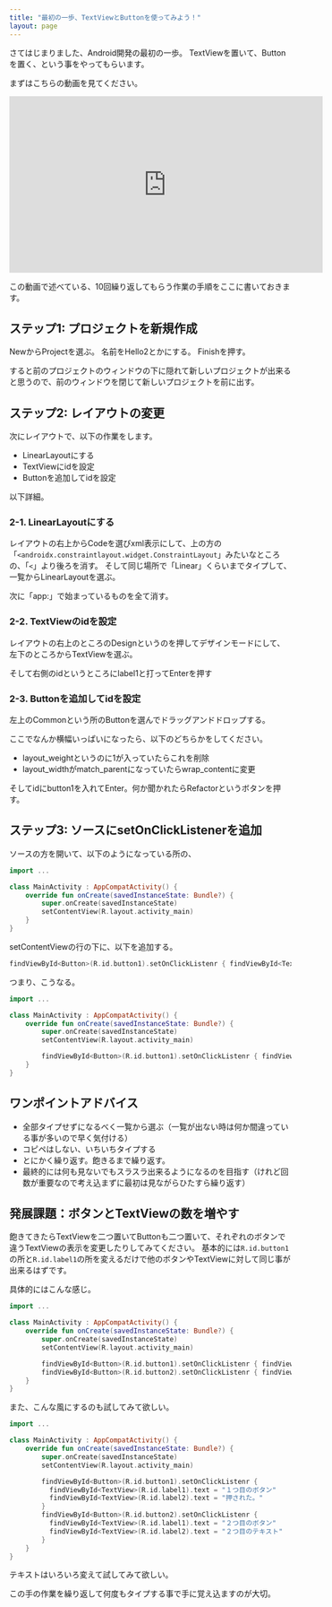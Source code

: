 ```yaml
---
title: "最初の一歩、TextViewとButtonを使ってみよう！"
layout: page
---
```

さてはじまりました、Android開発の最初の一歩。
TextViewを置いて、Buttonを置く、という事をやってもらいます。

まずはこちらの動画を見てください。

<iframe width="560" height="315" src="https://www.youtube.com/embed/cAKwRGI9zK8" title="YouTube video player" frameborder="0" allow="accelerometer; autoplay; clipboard-write; encrypted-media; gyroscope; picture-in-picture; web-share" allowfullscreen></iframe>

この動画で述べている、10回繰り返してもらう作業の手順をここに書いておきます。

## ステップ1: プロジェクトを新規作成

NewからProjectを選ぶ。
名前をHello2とかにする。
Finishを押す。

すると前のプロジェクトのウィンドウの下に隠れて新しいプロジェクトが出来ると思うので、前のウィンドウを閉じて新しいプロジェクトを前に出す。

## ステップ2: レイアウトの変更

次にレイアウトで、以下の作業をします。

- LinearLayoutにする
- TextViewにidを設定
- Buttonを追加してidを設定

以下詳細。

### 2-1. LinearLayoutにする

レイアウトの右上からCodeを選びxml表示にして、上の方の「`<androidx.constraintlayout.widget.ConstraintLayout`」みたいなところの、「`<`」より後ろを消す。
そして同じ場所で「Linear」くらいまでタイプして、
一覧からLinearLayoutを選ぶ。

次に「app:」で始まっているものを全て消す。

### 2-2. TextViewのidを設定

レイアウトの右上のところのDesignというのを押してデザインモードにして、
左下のところからTextViewを選ぶ。

そして右側のidというところにlabel1と打ってEnterを押す

### 2-3. Buttonを追加してidを設定

左上のCommonという所のButtonを選んでドラッグアンドドロップする。

ここでなんか横幅いっぱいになったら、以下のどちらかをしてください。

- layout_weightというのに1が入っていたらこれを削除
- layout_widthがmatch_parentになっていたらwrap_contentに変更

そしてidにbutton1を入れてEnter。何か聞かれたらRefactorというボタンを押す。

## ステップ3: ソースにsetOnClickListenerを追加

ソースの方を開いて、以下のようになっている所の、

```kotlin
import ...

class MainActivity : AppCompatActivity() {
    override fun onCreate(savedInstanceState: Bundle?) {
        super.onCreate(savedInstanceState)
        setContentView(R.layout.activity_main)
    }
}
```

setContentViewの行の下に、以下を追加する。

```kotlin
findViewById<Button>(R.id.button1).setOnClickListenr { findViewById<TextView>(R.id.label1).text = "ほげほげ" }
```

つまり、こうなる。

```kotlin
import ...

class MainActivity : AppCompatActivity() {
    override fun onCreate(savedInstanceState: Bundle?) {
        super.onCreate(savedInstanceState)
        setContentView(R.layout.activity_main)

        findViewById<Button>(R.id.button1).setOnClickListenr { findViewById<TextView>(R.id.label1).text = "ほげほげ" }
    }
}
```

## ワンポイントアドバイス

- 全部タイプせずになるべく一覧から選ぶ（一覧が出ない時は何か間違っている事が多いので早く気付ける）
- コピペはしない、いちいちタイプする
- とにかく繰り返す。飽きるまで繰り返す。
- 最終的には何も見ないでもスラスラ出来るようになるのを目指す（けれど回数が重要なので考え込まずに最初は見ながらひたすら繰り返す）

## 発展課題：ボタンとTextViewの数を増やす

飽きてきたらTextViewを二つ置いてButtonも二つ置いて、それぞれのボタンで違うTextViewの表示を変更したりしてみてください。
基本的には`R.id.button1`の所と`R.id.label1`の所を変えるだけで他のボタンやTextViewに対して同じ事が出来るはずです。

具体的にはこんな感じ。

```kotlin
import ...

class MainActivity : AppCompatActivity() {
    override fun onCreate(savedInstanceState: Bundle?) {
        super.onCreate(savedInstanceState)
        setContentView(R.layout.activity_main)

        findViewById<Button>(R.id.button1).setOnClickListenr { findViewById<TextView>(R.id.label1).text = "ほげほげ" }
        findViewById<Button>(R.id.button2).setOnClickListenr { findViewById<TextView>(R.id.label2).text = "いかいか" }
    }
}
```

また、こんな風にするのも試してみて欲しい。

```kotlin
import ...

class MainActivity : AppCompatActivity() {
    override fun onCreate(savedInstanceState: Bundle?) {
        super.onCreate(savedInstanceState)
        setContentView(R.layout.activity_main)

        findViewById<Button>(R.id.button1).setOnClickListenr { 
          findViewById<TextView>(R.id.label1).text = "１つ目のボタン"
          findViewById<TextView>(R.id.label2).text = "押された。"
        }
        findViewById<Button>(R.id.button2).setOnClickListenr { 
          findViewById<TextView>(R.id.label1).text = "２つ目のボタン"
          findViewById<TextView>(R.id.label2).text = "２つ目のテキスト"
        }
    }
}
```

テキストはいろいろ変えて試してみて欲しい。

この手の作業を繰り返して何度もタイプする事で手に覚え込ますのが大切。
